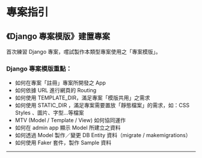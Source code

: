 # 專案指引

## 《Django 專案模版》建置專案
首次練習 Django 專案，嚐試製作本類型專案使用之「專案模版」。

### Django 專案模版重點：
 * 如何在專案「註冊」專案所開發之 App
 * 如何依據 URL 進行網頁的 Routing
 * 如何使用 TEMPLATE_DIR，滿足專案「模版共用」之需求
 * 如何使用 STATIC_DIR ，滿足專案需要置放「靜態檔案」的需求，如：CSS Styles 、圖片、字型...等檔案
 * MTV (Model / Template / View) 如何協同運作
 * 如何在 admin app 顯示 Model 所建立之資料
 * 如何透過 Model 製作／變更 DB Entity 資料（migrate / makemigrations）
 * 如何使用 Faker 套件，製作 Sample 資料
 
 ---

